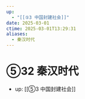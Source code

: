 ```yaml
---
up:
  - "[[⑤3 中国封建社会]]"
date: 2025-03-01
ctime: 2025-03-01T13:29:31
aliases:
  - 秦汉时代
---
```


# ⑤32 秦汉时代

- up: [[⑤3 中国封建社会]]
